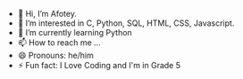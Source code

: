 - 👋 Hi, I’m Afotey.
- 👀 I’m interested in C, Python, SQL, HTML, CSS, Javascript.
- 🌱 I’m currently learning Python
- 📫 How to reach me ...
- 😄 Pronouns: he/him
- ⚡ Fun fact: I Love Coding and I'm in Grade 5
